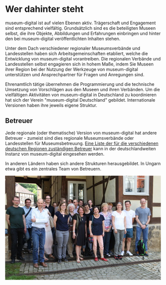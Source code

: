 Wer dahinter steht
==================

museum-digital ist auf vielen Ebenen aktiv. Trägerschaft und Engagement sind entsprechend vielfältig. Grundsätzlich sind es die beteiligten Museen selbst, die ihre Objekte, Abbildungen und Erfahrungen einbringen und hinter den bei museum-digital veröffentlichten Inhalten stehen.

Unter dem Dach verschiedener regionaler Museumsverbände und Landesstellen haben sich Arbeitsgemeinschaften etabliert, welche die Entwicklung von museum-digital vorantreiben. Die regionalen Verbände und Landesstellen selbst engagieren sich in hohem Maße, indem Sie Museen ihrer Region bei der Nutzung der Werkzeuge von museum-digital unterstützen und Ansprechpartner für Fragen und Anregungen sind.

Ehrenamtlich tätige übernehmen die Programmierung und die technische Umsetzung von Vorschlägen aus den Museen und ihren Verbänden. Um die vielfältigen Aktivitäten von museum-digital in Deutschland zu koordinieren hat sich der Verein "museum-digital Deutschland" gebildet. Internationale Versionen haben ihre jeweils eigene Struktur.

## Betreuer

Jede regionale (oder thematische) Version von museum-digital hat andere Betreuer - zumeist sind dies regionale Museumsverbände oder Landesstellen für Museumsbetreuung. [Eine Liste der für die verschiedenen deutschen Regionen zuständigen Betreuer](https://nat.museum-digital.de/contact) kann in der deutschlandweiten Instanz von museum-digital eingesehen werden.

In anderen Ländern haben sich andere Strukturen herausgebildet. In Ungarn etwa gibt es ein zentrales Team von Betreuern.

![Die AG Digitalisierung trifft sich in Quedlinburg](../assets/chapter_1-2/agdib_quedlinburg_800.jpg)
